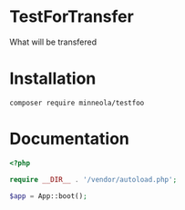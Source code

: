 # TestForTransfer
What will be transfered

# Installation
```
composer require minneola/testfoo
```

# Documentation
```php
<?php

require __DIR__ . '/vendor/autoload.php';

$app = App::boot();


```
